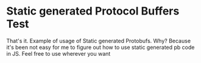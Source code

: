 # Static generated Protocol Buffers Test

That's it. Example of usage of Static generated Protobufs. Why? Because it's been not easy for me to figure out how to use static generated pb code in JS. Feel free to use wherever you want
